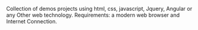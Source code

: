 Collection of demos projects using html, css, javascript, Jquery, Angular or any Other web technology.
Requirements: a modern web browser and Internet Connection.
